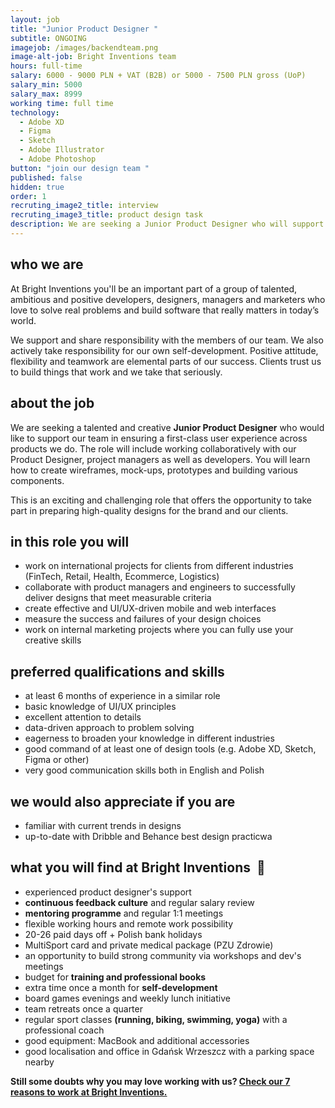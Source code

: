 ```yaml
---
layout: job
title: "Junior Product Designer "
subtitle: ONGOING
imagejob: /images/backendteam.png
image-alt-job: Bright Inventions team
hours: full-time
salary: 6000 - 9000 PLN + VAT (B2B) or 5000 - 7500 PLN gross (UoP)
salary_min: 5000
salary_max: 8999
working time: full time
technology:
  - Adobe XD 
  - Figma 
  - Sketch 
  - Adobe Illustrator 
  - Adobe Photoshop
button: "join our design team "
published: false
hidden: true
order: 1
recruting_image2_title: interview
recruting_image3_title: product design task
description: We are seeking a Junior Product Designer who will support our product design team. You will learn how to create wireframes, mock-ups and prototypes. Apply!
---
```

## who we are

At Bright Inventions you'll be an important part of a group of talented, ambitious and positive developers, designers, managers and marketers who love to solve real problems and build software that really matters in today’s world. 

We support and share responsibility with the members of our team. We also actively take responsibility for our own self-development. Positive attitude, flexibility and teamwork are elemental parts of our success. Clients trust us to build things that work and we take that seriously. 

## about the job

We are seeking a talented and creative **Junior Product Designer** who would like to support our team in ensuring a first-class user experience across products we do. The role will include working collaboratively with our Product Designer, project managers as well as developers. You will learn how to create wireframes, mock-ups, prototypes and building various components. 

This is an exciting and challenging role that offers the opportunity to take part in preparing high-quality designs for the brand and our clients. 
  

## in this role you will

* work on international projects for clients from different industries (FinTech, Retail, Health, Ecommerce, Logistics) 
* collaborate with product managers and engineers to successfully deliver designs that meet measurable criteria
* create effective and UI/UX-driven mobile and web interfaces
* measure the success and failures of your design choices
* work on internal marketing projects where you can fully use your creative skills 

## preferred qualifications and skills

* at least 6 months of experience in a similar role
* basic knowledge of UI/UX principles
* excellent attention to details
* data-driven approach to problem solving
* eagerness to broaden your knowledge in different industries 
* good command of at least one of design tools (e.g. Adobe XD, Sketch, Figma or other)
* very good communication skills both in English and Polish

## we would also appreciate if you are

* familiar with current trends in designs 
* up-to-date with Dribble and Behance best design practicwa  

## **what you will find at Bright Inventions**  **🧡**
* experienced product designer's support
* **continuous feedback culture** and regular salary review
* **mentoring programme** and regular 1:1 meetings
* flexible working hours and remote work possibility
* 20-26 paid days off + Polish bank holidays
* MultiSport card and private medical package (PZU Zdrowie)
* an opportunity to build strong community via workshops and dev's meetings 
* budget for **training and professional books**
* extra time once a month for **self-development**
* board games evenings and weekly lunch initiative
* team retreats once a quarter
* regular sport classes **(running, biking, swimming, yoga)** with a professional coach
* good equipment: MacBook and additional accessories
* good localisation and office in Gdańsk Wrzeszcz with a parking space nearby

**Still some doubts why you may love working with us? [Check our 7 reasons to work at Bright Inventions.](https://brightinventions.pl/blog/reasons-to-join-bright/)**

